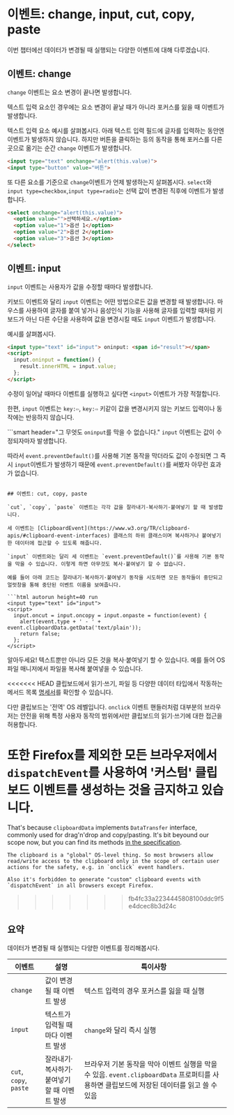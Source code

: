 # 이벤트: change, input, cut, copy, paste

이번 챕터에선 데이터가 변경될 때 실행되는 다양한 이벤트에 대해 다루겠습니다.

## 이벤트: change

`change` 이벤트는 요소 변경이 끝나면 발생합니다.

텍스트 입력 요소인 경우에는 요소 변경이 끝날 때가 아니라 포커스를 잃을 때 이벤트가 발생합니다.

텍스트 입력 요소 예시를 살펴봅시다. 아래 텍스트 입력 필드에 글자를 입력하는 동안엔 이벤트가 발생하지 않습니다. 하지만 버튼을 클릭하는 등의 동작을 통해 포커스를 다른 곳으로 옮기는 순간 `change` 이벤트가 발생합니다.

```html autorun height=40 run
<input type="text" onchange="alert(this.value)">
<input type="button" value="버튼">
```

또 다른 요소를 기준으로 `change`이벤트가 언제 발생하는지 살펴봅시다. `select`와 `input type=checkbox`,`input type=radio`는 선택 값이 변경된 직후에 이벤트가 발생합니다. 

```html autorun height=40 run
<select onchange="alert(this.value)">
  <option value="">선택하세요.</option>
  <option value="1">옵션 1</option>
  <option value="2">옵션 2</option>
  <option value="3">옵션 3</option>
</select>
```


## 이벤트: input

`input` 이벤트는 사용자가 값을 수정할 때마다 발생합니다.

키보드 이벤트와 달리 `input` 이벤트는 어떤 방법으로든 값을 변경할 때 발생합니다. 마우스를 사용하여 글자를 붙여 넣거나 음성인식 기능을 사용해 글자를 입력할 때처럼 키보드가 아닌 다른 수단을 사용하여 값을 변경시킬 때도 `input` 이벤트가 발생합니다.

예시를 살펴봅시다.

```html autorun height=40 run
<input type="text" id="input"> oninput: <span id="result"></span>
<script>
  input.oninput = function() {
    result.innerHTML = input.value;
  };
</script>
```

수정이 일어날 때마다 이벤트를 실행하고 싶다면 `<input>` 이벤트가 가장 적절합니다.

한편, `input` 이벤트는 `key:⇦`, `key:⇨` 키같이 값을 변경시키지 않는 키보드 입력이나 동작에는 반응하지 않습니다. 

```smart header="그 무엇도 `oninput`를 막을 수 없습니다."
`input` 이벤트는 값이 수정되자마자 발생합니다.

따라서 `event.preventDefault()`를 사용해 기본 동작을 막더라도 값이 수정되면 그 즉시 `input`이벤트가 발생하기 때문에 `event.preventDefault()`를 써봤자 아무런 효과가 없습니다.
```

## 이벤트: cut, copy, paste

`cut`, `copy`, `paste` 이벤트는 각각 값을 잘라내기·복사하기·붙여넣기 할 때 발생합니다.

세 이벤트는 [ClipboardEvent](https://www.w3.org/TR/clipboard-apis/#clipboard-event-interfaces) 클래스의 하위 클래스이며 복사하거나 붙여넣기 한 데이터에 접근할 수 있도록 해줍니다.

`input` 이벤트와는 달리 세 이벤트는 `event.preventDefault()`를 사용해 기본 동작을 막을 수 있습니다. 이렇게 하면 아무것도 복사·붙여넣기 할 수 없습니다.

예를 들어 아래 코드는 잘라내기·복사하기·붙여넣기 동작을 시도하면 모든 동작들이 중단되고 얼럿창을 통해 중단된 이벤트 이름을 보여줍니다.

```html autorun height=40 run
<input type="text" id="input">
<script>
  input.oncut = input.oncopy = input.onpaste = function(event) {
    alert(event.type + ' - ' + event.clipboardData.getData('text/plain'));
    return false;
  };
</script>
```

알아두세요! 텍스트뿐만 아니라 모든 것을 복사·붙여넣기 할 수 있습니다. 예를 들어 OS 파일 매니저에서 파일을 복사해 붙여넣을 수 있습니다.

<<<<<<< HEAD
클립보드에서 읽기·쓰기, 파일 등 다양한 데이터 타입에서 작동하는 메서드 목록 [명세서](https://www.w3.org/TR/clipboard-apis/#dfn-datatransfer)를 확인할 수 있습니다.

다만 클립보드는 '전역' OS 레벨입니다. `onclick` 이벤트 핸들러처럼 대부분의 브라우저는 안전을 위해 특정 사용자 동작의 범위에서만 클립보드의 읽기·쓰기에 대한 접근을 허용합니다. 

또한 Firefox를 제외한 모든 브라우저에서 `dispatchEvent`를 사용하여 '커스텀' 클립보드 이벤트를 생성하는 것을 금지하고 있습니다.
=======
That's because `clipboardData` implements `DataTransfer` interface, commonly used for drag'n'drop and copy/pasting. It's bit beyound our scope now, but you can find its methods [in the specification](https://html.spec.whatwg.org/multipage/dnd.html#the-datatransfer-interface).

```warn header="ClipboardAPI: user safety restrictions"
The clipboard is a "global" OS-level thing. So most browsers allow read/write access to the clipboard only in the scope of certain user actions for the safety, e.g. in `onclick` event handlers.

Also it's forbidden to generate "custom" clipboard events with `dispatchEvent` in all browsers except Firefox.
```
>>>>>>> fb4fc33a2234445808100ddc9f5e4dcec8b3d24c

## 요약

데이터가 변경될 때 실행되는 다양한 이벤트를 정리해봅시다.

| 이벤트 | 설명 | 특이사항 |
|---------|----------|-------------|
| `change` | 값이 변경될 때 이벤트 발생 | 텍스트 입력의 경우 포커스를 잃을 때 실행 |
| `input` | 텍스트가 입력될 때마다 이벤트 발생 | `change`와 달리 즉시 실행 |
| `cut`, `copy`, `paste` | 잘라내기·복사하기·붙여넣기 할 때 이벤트 발생 | 브라우저 기본 동작을 막아 이벤트 실행을 막을 수 있음. `event.clipboardData` 프로퍼티를 사용하면 클립보드에 저장된 데이터를 읽고 쓸 수 있음 |
